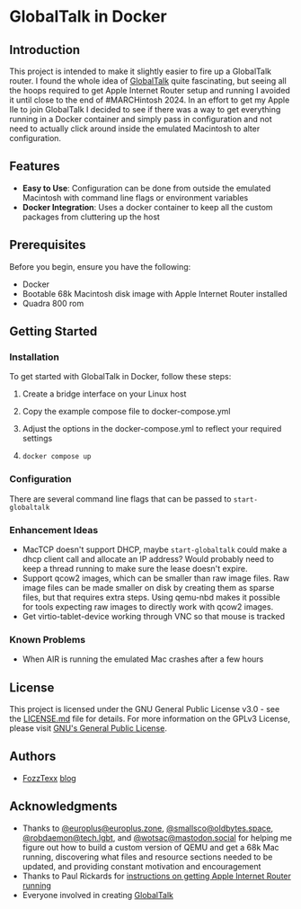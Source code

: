 # GlobalTalk in Docker

## Introduction

This project is intended to make it slightly easier to fire up a
GlobalTalk router. I found the whole idea of
[GlobalTalk](https://marchintosh.com/globaltalk.html) quite
fascinating, but seeing all the hoops required to get Apple Internet
Router setup and running I avoided it until close to the end of
#MARCHintosh 2024. In an effort to get my Apple IIe to join GlobalTalk
I decided to see if there was a way to get everything running in a
Docker container and simply pass in configuration and not
need to actually click around inside the emulated Macintosh to alter
configuration.

## Features

- **Easy to Use**: Configuration can be done from outside the emulated
    Macintosh with command line flags or environment variables
- **Docker Integration**: Uses a docker container to keep all the
    custom packages from cluttering up the host

## Prerequisites

Before you begin, ensure you have the following:

- Docker
- Bootable 68k Macintosh disk image with Apple Internet Router installed
- Quadra 800 rom

## Getting Started

### Installation

To get started with GlobalTalk in Docker, follow these steps:

1. Create a bridge interface on your Linux host

2. Copy the example compose file to docker-compose.yml

3. Adjust the options in the docker-compose.yml to reflect your required settings

4. `docker compose up`

### Configuration

There are several command line flags that can be passed to `start-globaltalk`

### Enhancement Ideas

- MacTCP doesn't support DHCP, maybe `start-globaltalk` could make a
  dhcp client call and allocate an IP address? Would probably need to
  keep a thread running to make sure the lease doesn't expire.
- Support qcow2 images, which can be smaller than raw image files. Raw
  image files can be made smaller on disk by creating them as sparse
  files, but that requires extra steps. Using qemu-nbd makes it
  possible for tools expecting raw images to directly work with qcow2
  images.
- Get virtio-tablet-device working through VNC so that mouse is tracked

### Known Problems

- When AIR is running the emulated Mac crashes after a few hours

## License

This project is licensed under the GNU General Public License v3.0 -
see the [LICENSE.md](LICENSE.md) file for details. For more
information on the GPLv3 License, please visit [GNU's General Public
License](https://www.gnu.org/licenses/gpl-3.0.html).

## Authors

- [FozzTexx](https://mastodon.fozztexx.com/@fozztexx) [blog](https://insentricity.com)

## Acknowledgments

- Thanks to
  [@europlus@europlus.zone](https://social.europlus.zone/@europlus),
  [@smallsco@oldbytes.space](https://oldbytes.space/@smallsco),
  [@robdaemon@tech.lgbt](https://tech.lgbt/@robdaemon), and
  [@wotsac@mastodon.social](https://mastodon.social/@wotsac) for
  helping me figure out how to build a custom version of QEMU and get
  a 68k Mac running, discovering what files and resource sections
  needed to be updated, and providing constant motivation and encouragement
- Thanks to Paul Rickards for [instructions on getting Apple Internet
  Router running](https://biosrhythm.com/?p=2767)
- Everyone involved in creating [GlobalTalk](https://marchintosh.com/globaltalk.html)
